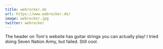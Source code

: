 ```yaml
---
title: webrocker.de
url: https://www.webrocker.de/
image: webrocker.jpg
twitter: webrocker
---
```


The header on Tom's website has guitar strings you can actually play! I tried doing Seven Nation Army, but failed. Still cool.